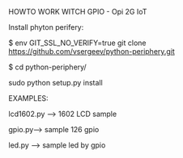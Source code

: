 HOWTO WORK WITCH GPIO - Opi 2G IoT



Install phyton perifery:

$ env GIT_SSL_NO_VERIFY=true git clone https://github.com/vsergeev/python-periphery.git

$ cd python-periphery/

sudo python setup.py install



EXAMPLES:

lcd1602.py --> 1602 LCD sample

gpio.py--> sample 126 gpio

led.py --> sample led by gpio

